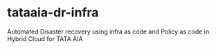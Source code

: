 # tataaia-dr-infra
Automated Disaster recovery using infra as code and Policy as code in Hybrid Cloud for TATA AIA
